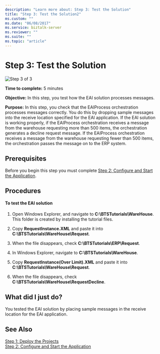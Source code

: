 ```yaml
---
description: "Learn more about: Step 3: Test the Solution"
title: "Step 3: Test the Solution2"
ms.custom: ""
ms.date: "06/08/2017"
ms.service: biztalk-server
ms.reviewer: ""
ms.suite: ""
ms.topic: "article"
---
```

# Step 3: Test the Solution
![Step 3 of 3](../adapters-and-accelerators/adapter-oracle-database/media/step-3of3.gif "Step_3of3")  
  
 **Time to complete:** 5 minutes  
  
 **Objective:** In this step, you test how the EAI solution processes messages.  
  
 **Purpose:** In this step, you check that the EAIProcess orchestration processes messages correctly. You do this by dropping sample messages into the receive location specified for the EAI application. If the EAI solution is working properly, if the EAIProcess orchestration receives a message from the warehouse requesting more than 500 items, the orchestration generates a decline request message. If the EAIProcess orchestration receives a message from the warehouse requesting fewer than 500 items, the orchestration passes the message on to the ERP system.  
  
## Prerequisites  
 Before you begin this step you must complete [Step 2: Configure and Start the Application](../core/step-2-configure-and-start-the-application1.md).  
  
## Procedures  
  
#### To test the EAI solution  
  
1.  Open Windows Explorer, and navigate to **C:\BTSTutorials\WareHouse**.  This folder is created by installing the tutorial files.  
  
2.  Copy **RequestInstance.XML** and paste it into **C:\BTSTutorials\WareHouse\Request**.  
  
3.  When the file disappears, check **C:\BTSTutorials\ERP\Request**.  
  
4.  In Windows Explorer, navigate to **C:\BTSTutorials\WareHouse**.  
  
5.  Copy **RequestInstance(Over Limit).XML** and paste it into **C:\BTSTutorials\WareHouse\Request**.  
  
6.  When the file disappears, check **C:\BTSTutorials\WareHouse\RequestDecline**.  
  
## What did I just do?  
 You tested the EAI solution by placing sample messages in the receive location for the EAI application.  
  
## See Also  
 [Step 1: Deploy the Projects](../core/step-1-deploy-the-projects.md)   
 [Step 2: Configure and Start the Application](../core/step-2-configure-and-start-the-application1.md)
